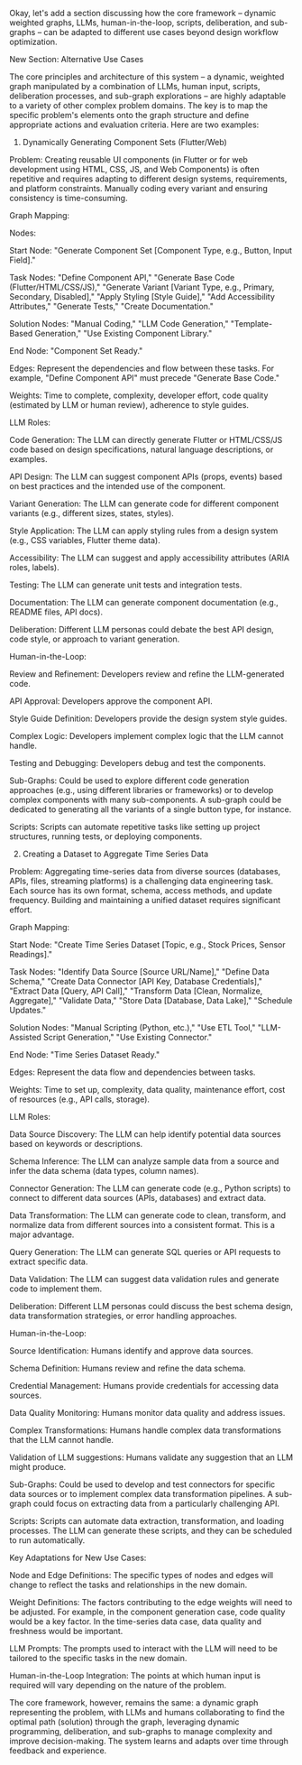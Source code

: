 Okay, let's add a section discussing how the core framework – dynamic weighted graphs, LLMs, human-in-the-loop, scripts, deliberation, and sub-graphs – can be adapted to different use cases beyond design workflow optimization.

New Section: Alternative Use Cases

The core principles and architecture of this system – a dynamic, weighted graph manipulated by a combination of LLMs, human input, scripts, deliberation processes, and sub-graph explorations – are highly adaptable to a variety of other complex problem domains. The key is to map the specific problem's elements onto the graph structure and define appropriate actions and evaluation criteria. Here are two examples:

1. Dynamically Generating Component Sets (Flutter/Web)

Problem: Creating reusable UI components (in Flutter or for web development using HTML, CSS, JS, and Web Components) is often repetitive and requires adapting to different design systems, requirements, and platform constraints. Manually coding every variant and ensuring consistency is time-consuming.

Graph Mapping:

Nodes:

Start Node: "Generate Component Set [Component Type, e.g., Button, Input Field]."

Task Nodes: "Define Component API," "Generate Base Code (Flutter/HTML/CSS/JS)," "Generate Variant [Variant Type, e.g., Primary, Secondary, Disabled]," "Apply Styling [Style Guide]," "Add Accessibility Attributes," "Generate Tests," "Create Documentation."

Solution Nodes: "Manual Coding," "LLM Code Generation," "Template-Based Generation," "Use Existing Component Library."

End Node: "Component Set Ready."

Edges: Represent the dependencies and flow between these tasks. For example, "Define Component API" must precede "Generate Base Code."

Weights: Time to complete, complexity, developer effort, code quality (estimated by LLM or human review), adherence to style guides.

LLM Roles:

Code Generation: The LLM can directly generate Flutter or HTML/CSS/JS code based on design specifications, natural language descriptions, or examples.

API Design: The LLM can suggest component APIs (props, events) based on best practices and the intended use of the component.

Variant Generation: The LLM can generate code for different component variants (e.g., different sizes, states, styles).

Style Application: The LLM can apply styling rules from a design system (e.g., CSS variables, Flutter theme data).

Accessibility: The LLM can suggest and apply accessibility attributes (ARIA roles, labels).

Testing: The LLM can generate unit tests and integration tests.

Documentation: The LLM can generate component documentation (e.g., README files, API docs).

Deliberation: Different LLM personas could debate the best API design, code style, or approach to variant generation.

Human-in-the-Loop:

Review and Refinement: Developers review and refine the LLM-generated code.

API Approval: Developers approve the component API.

Style Guide Definition: Developers provide the design system style guides.

Complex Logic: Developers implement complex logic that the LLM cannot handle.

Testing and Debugging: Developers debug and test the components.

Sub-Graphs: Could be used to explore different code generation approaches (e.g., using different libraries or frameworks) or to develop complex components with many sub-components. A sub-graph could be dedicated to generating all the variants of a single button type, for instance.

Scripts: Scripts can automate repetitive tasks like setting up project structures, running tests, or deploying components.

2. Creating a Dataset to Aggregate Time Series Data

Problem: Aggregating time-series data from diverse sources (databases, APIs, files, streaming platforms) is a challenging data engineering task. Each source has its own format, schema, access methods, and update frequency. Building and maintaining a unified dataset requires significant effort.

Graph Mapping:

Start Node: "Create Time Series Dataset [Topic, e.g., Stock Prices, Sensor Readings]."

Task Nodes: "Identify Data Source [Source URL/Name]," "Define Data Schema," "Create Data Connector [API Key, Database Credentials]," "Extract Data [Query, API Call]," "Transform Data [Clean, Normalize, Aggregate]," "Validate Data," "Store Data [Database, Data Lake]," "Schedule Updates."

Solution Nodes: "Manual Scripting (Python, etc.)," "Use ETL Tool," "LLM-Assisted Script Generation," "Use Existing Connector."

End Node: "Time Series Dataset Ready."

Edges: Represent the data flow and dependencies between tasks.

Weights: Time to set up, complexity, data quality, maintenance effort, cost of resources (e.g., API calls, storage).

LLM Roles:

Data Source Discovery: The LLM can help identify potential data sources based on keywords or descriptions.

Schema Inference: The LLM can analyze sample data from a source and infer the data schema (data types, column names).

Connector Generation: The LLM can generate code (e.g., Python scripts) to connect to different data sources (APIs, databases) and extract data.

Data Transformation: The LLM can generate code to clean, transform, and normalize data from different sources into a consistent format. This is a major advantage.

Query Generation: The LLM can generate SQL queries or API requests to extract specific data.

Data Validation: The LLM can suggest data validation rules and generate code to implement them.

Deliberation: Different LLM personas could discuss the best schema design, data transformation strategies, or error handling approaches.

Human-in-the-Loop:

Source Identification: Humans identify and approve data sources.

Schema Definition: Humans review and refine the data schema.

Credential Management: Humans provide credentials for accessing data sources.

Data Quality Monitoring: Humans monitor data quality and address issues.

Complex Transformations: Humans handle complex data transformations that the LLM cannot handle.

Validation of LLM suggestions: Humans validate any suggestion that an LLM might produce.

Sub-Graphs: Could be used to develop and test connectors for specific data sources or to implement complex data transformation pipelines. A sub-graph could focus on extracting data from a particularly challenging API.

Scripts: Scripts can automate data extraction, transformation, and loading processes. The LLM can generate these scripts, and they can be scheduled to run automatically.

Key Adaptations for New Use Cases:

Node and Edge Definitions: The specific types of nodes and edges will change to reflect the tasks and relationships in the new domain.

Weight Definitions: The factors contributing to the edge weights will need to be adjusted. For example, in the component generation case, code quality would be a key factor. In the time-series data case, data quality and freshness would be important.

LLM Prompts: The prompts used to interact with the LLM will need to be tailored to the specific tasks in the new domain.

Human-in-the-Loop Integration: The points at which human input is required will vary depending on the nature of the problem.

The core framework, however, remains the same: a dynamic graph representing the problem, with LLMs and humans collaborating to find the optimal path (solution) through the graph, leveraging dynamic programming, deliberation, and sub-graphs to manage complexity and improve decision-making. The system learns and adapts over time through feedback and experience.